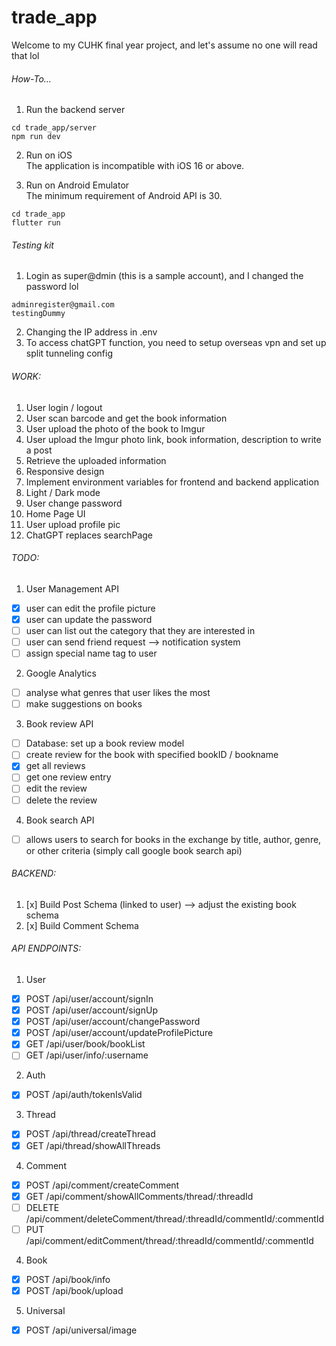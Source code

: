 # trade_app
Welcome to my CUHK final year project, and let's assume no one will read that lol

###### How-To...
1. Run the backend server
```
cd trade_app/server
npm run dev
```
2. Run on iOS\
The application is incompatible with iOS 16 or above.

3. Run on Android Emulator\
The minimum requirement of Android API is 30.
```
cd trade_app
flutter run
```

###### Testing kit
1. Login as super@dmin (this is a sample account), and I changed the password lol
```
adminregister@gmail.com
testingDummy
```
2. Changing the IP address in .env
3. To access chatGPT function, you need to setup overseas vpn and set up split tunneling config

###### WORK:
1. User login / logout
2. User scan barcode and get the book information
3. User upload the photo of the book to Imgur
4. User upload the Imgur photo link, book information, description to write a post
5. Retrieve the uploaded information
6. Responsive design
7. Implement environment variables for frontend and backend application
8. Light / Dark mode
9. User change password
10. Home Page UI
11. User upload profile pic
12. ChatGPT replaces searchPage

###### TODO: 
1. User Management API
- [x] user can edit the profile picture
- [x] user can update the password
- [ ] user can list out the category that they are interested in
- [ ] user can send friend request --> notification system
- [ ] assign special name tag to user 
2. Google Analytics 
- [ ] analyse what genres that user likes the most
- [ ] make suggestions on books
3. Book review API
- [ ] Database: set up a book review model
- [ ] create review for the book with specified bookID / bookname
- [x] get all reviews
- [ ] get one review entry
- [ ] edit the review
- [ ] delete the review
4. Book search API
- [ ] allows users to search for books in the exchange by title, author, genre, or other criteria (simply call google book search api)

###### BACKEND:
1. [x] Build Post Schema (linked to user) --> adjust the existing book schema
2. [x] Build Comment Schema

###### API ENDPOINTS:
1. User
- [x] POST /api/user/account/signIn
- [x] POST /api/user/account/signUp
- [x] POST /api/user/account/changePassword
- [x] POST /api/user/account/updateProfilePicture
- [x] GET  /api/user/book/bookList
- [ ] GET  /api/user/info/:username

2. Auth
- [x] POST /api/auth/tokenIsValid

3. Thread
- [x] POST /api/thread/createThread
- [x] GET  /api/thread/showAllThreads

4. Comment
- [x] POST /api/comment/createComment
- [x] GET  /api/comment/showAllComments/thread/:threadId
- [ ] DELETE /api/comment/deleteComment/thread/:threadId/commentId/:commentId
- [ ] PUT /api/comment/editComment/thread/:threadId/commentId/:commentId

4. Book
- [x] POST /api/book/info
- [x] POST /api/book/upload

5. Universal
- [x] POST /api/universal/image